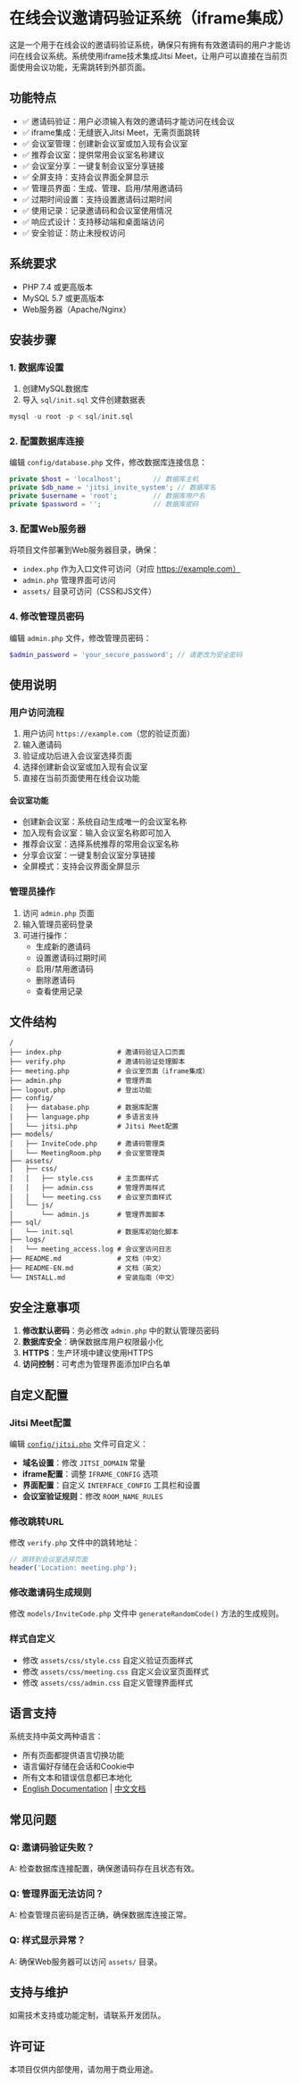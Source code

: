 # 在线会议邀请码验证系统（iframe集成）

这是一个用于在线会议的邀请码验证系统，确保只有拥有有效邀请码的用户才能访问在线会议系统。系统使用iframe技术集成Jitsi Meet，让用户可以直接在当前页面使用会议功能，无需跳转到外部页面。

## 功能特点

- ✅ 邀请码验证：用户必须输入有效的邀请码才能访问在线会议
- ✅ iframe集成：无缝嵌入Jitsi Meet，无需页面跳转
- ✅ 会议室管理：创建新会议室或加入现有会议室
- ✅ 推荐会议室：提供常用会议室名称建议
- ✅ 会议室分享：一键复制会议室分享链接
- ✅ 全屏支持：支持会议界面全屏显示
- ✅ 管理员界面：生成、管理、启用/禁用邀请码
- ✅ 过期时间设置：支持设置邀请码过期时间
- ✅ 使用记录：记录邀请码和会议室使用情况
- ✅ 响应式设计：支持移动端和桌面端访问
- ✅ 安全验证：防止未授权访问

## 系统要求

- PHP 7.4 或更高版本
- MySQL 5.7 或更高版本
- Web服务器（Apache/Nginx）

## 安装步骤

### 1. 数据库设置

1. 创建MySQL数据库
2. 导入 `sql/init.sql` 文件创建数据表
```sql
mysql -u root -p < sql/init.sql
```

### 2. 配置数据库连接

编辑 `config/database.php` 文件，修改数据库连接信息：

```php
private $host = 'localhost';        // 数据库主机
private $db_name = 'jitsi_invite_system'; // 数据库名
private $username = 'root';         // 数据库用户名
private $password = '';             // 数据库密码
```

### 3. 配置Web服务器

将项目文件部署到Web服务器目录，确保：
- `index.php` 作为入口文件可访问（对应 https://example.com）
- `admin.php` 管理界面可访问
- `assets/` 目录可访问（CSS和JS文件）

### 4. 修改管理员密码

编辑 `admin.php` 文件，修改管理员密码：

```php
$admin_password = 'your_secure_password'; // 请更改为安全密码
```

## 使用说明

### 用户访问流程

1. 用户访问 `https://example.com`（您的验证页面）
2. 输入邀请码
3. 验证成功后进入会议室选择页面
4. 选择创建新会议室或加入现有会议室
5. 直接在当前页面使用在线会议功能

#### 会议室功能
- 创建新会议室：系统自动生成唯一的会议室名称
- 加入现有会议室：输入会议室名称即可加入
- 推荐会议室：选择系统推荐的常用会议室名称
- 分享会议室：一键复制会议室分享链接
- 全屏模式：支持会议界面全屏显示

### 管理员操作

1. 访问 `admin.php` 页面
2. 输入管理员密码登录
3. 可进行操作：
   - 生成新的邀请码
   - 设置邀请码过期时间
   - 启用/禁用邀请码
   - 删除邀请码
   - 查看使用记录

## 文件结构

```
/
├── index.php              # 邀请码验证入口页面
├── verify.php             # 邀请码验证处理脚本
├── meeting.php            # 会议室页面（iframe集成）
├── admin.php              # 管理界面
├── logout.php             # 登出功能
├── config/
│   ├── database.php       # 数据库配置
│   ├── language.php       # 多语言支持
│   └── jitsi.php          # Jitsi Meet配置
├── models/
│   ├── InviteCode.php     # 邀请码管理类
│   └── MeetingRoom.php    # 会议室管理类
├── assets/
│   ├── css/
│   │   ├── style.css      # 主页面样式
│   │   ├── admin.css      # 管理界面样式
│   │   └── meeting.css    # 会议室页面样式
│   └── js/
│       └── admin.js       # 管理界面脚本
├── sql/
│   └── init.sql           # 数据库初始化脚本
├── logs/
│   └── meeting_access.log # 会议室访问日志
├── README.md              # 文档（中文）
├── README-EN.md           # 文档（英文）
└── INSTALL.md             # 安装指南（中文）
```

## 安全注意事项

1. **修改默认密码**：务必修改 `admin.php` 中的默认管理员密码
2. **数据库安全**：确保数据库用户权限最小化
3. **HTTPS**：生产环境中建议使用HTTPS
4. **访问控制**：可考虑为管理界面添加IP白名单

## 自定义配置

### Jitsi Meet配置
编辑 [`config/jitsi.php`](config/jitsi.php) 文件可自定义：
- **域名设置**：修改 `JITSI_DOMAIN` 常量
- **iframe配置**：调整 `IFRAME_CONFIG` 选项
- **界面配置**：自定义 `INTERFACE_CONFIG` 工具栏和设置
- **会议室验证规则**：修改 `ROOM_NAME_RULES`

### 修改跳转URL

修改 `verify.php` 文件中的跳转地址：

```php
// 跳转到会议室选择页面
header('Location: meeting.php');
```

### 修改邀请码生成规则

修改 `models/InviteCode.php` 文件中 `generateRandomCode()` 方法的生成规则。

### 样式自定义

- 修改 `assets/css/style.css` 自定义验证页面样式
- 修改 `assets/css/meeting.css` 自定义会议室页面样式
- 修改 `assets/css/admin.css` 自定义管理界面样式

## 语言支持

系统支持中英文两种语言：

- 所有页面都提供语言切换功能
- 语言偏好存储在会话和Cookie中
- 所有文本和错误信息都已本地化
- [English Documentation](README-EN.md) | [中文文档](README-CN.md)

## 常见问题

### Q: 邀请码验证失败？
A: 检查数据库连接配置，确保邀请码存在且状态有效。

### Q: 管理界面无法访问？
A: 检查管理员密码是否正确，确保数据库连接正常。

### Q: 样式显示异常？
A: 确保Web服务器可以访问 `assets/` 目录。

## 支持与维护

如需技术支持或功能定制，请联系开发团队。

## 许可证

本项目仅供内部使用，请勿用于商业用途。